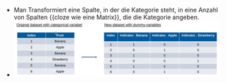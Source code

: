 - Man Transformiert eine Spalte, in der die Kategorie steht, in eine Anzahl von Spalten {{cloze wie eine Matrix}}, die die Kategorie angeben.
- ![image.png](../assets/image_1649141189302_0.png)